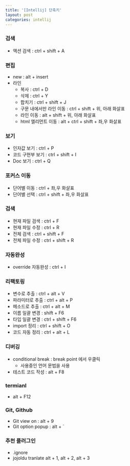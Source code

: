 ```yaml
---
title: '[Intellij] 단축키'
layout: post
categories: intellij
---
```


### 검색
* 액션 검색 : ctrl + shift + A

### 편집
* new : alt + insert
* 라인
    * 복사 : ctrl + D
    * 삭제 : ctrl + Y
    * 합치기 : ctrl + shift + J
    * 구문 내에서만 라인 이동 : ctrl + shift + 위, 아래 화살표
    * 라인 이동 : alt + shift + 위, 아래 화살표
    * html 엘리먼트 이동 : alt + ctrl + shift + 좌,우 화살표

### 보기
* 인자값 보기 : ctrl + P
* 코드 구현부 보기 : ctrl + shift + I
* Doc 보기 : ctrl + Q

### 포커스 이동
* 단어별 이동 : ctrl + 좌,우 화살표
* 단어별 선택 : ctrl + shift + 좌,우 화살표

### 검색
* 현재 파일 검색 : ctrl + F
* 현재 파일 수정 : ctrl + R
* 전체 검색 : ctrl + shift + F
* 전체 파일 수정 : ctrl + shift + R

### 자동완성
* override 자동완성 : ctrl + I

### 리팩토링
* 변수로 추출 : ctrl + alt + V
* 파라미터로 추출 : ctrl + alt + P
* 메소드로 추출 : ctrl + alt + M
* 이름 일괄 변경 : shift + F6
* 타입 일괄 변경 : ctrl + shift + F6
* import 정리 : ctrl + shift + O
* 코드 자동 정리 : ctrl + alt + L

### 디버깅
* conditional break : break point 에서 우클릭
    * 사용중인 언어 문법을 사용
* 테스트 코드 작성 :  alt + F8

### termianl 
* alt + F12

### Git, Github
* Git view on : alt + 9
* Git option popup : alt + `

### 추천 플러그인
* .ignore
* jojoldu tranlate
    alt + 1, alt + 2, alt + 3


    